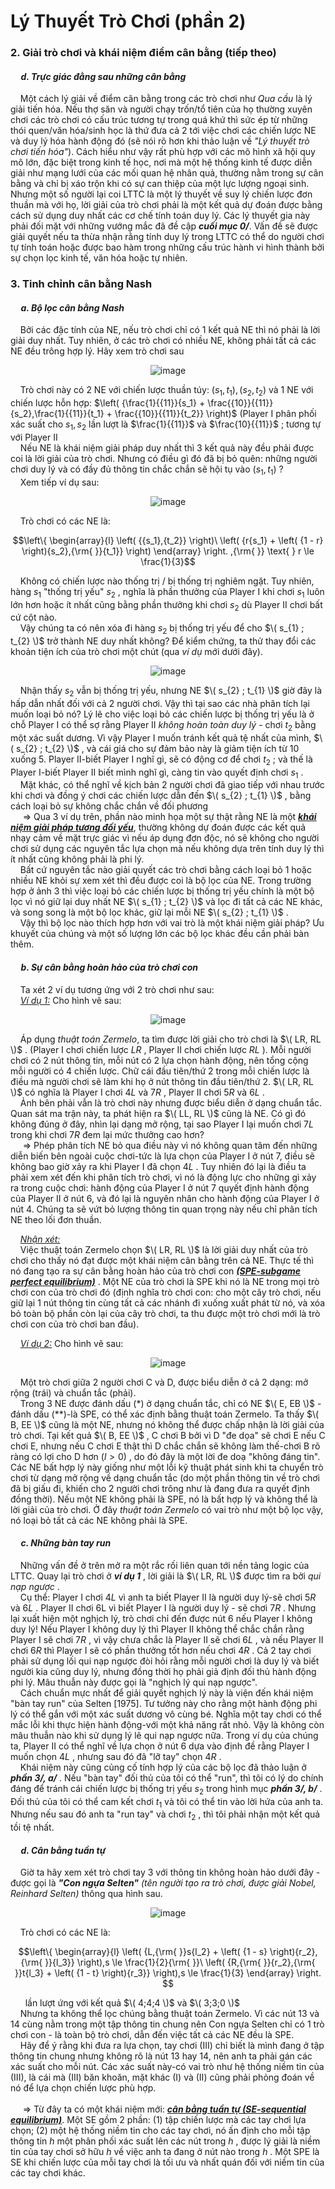# Lý Thuyết Trò Chơi (phần 2) 
### 2. Giải trò chơi và khái niệm điểm cân bằng (tiếp theo) <br>
#### &nbsp;&nbsp;&nbsp;&nbsp; *d. Trực giác đằng sau những cân bằng* <br>
&nbsp;&nbsp;&nbsp;&nbsp;Một cách lý giải về điểm cân bằng trong các trò chơi như *Qua cầu* là lý giải tiến hóa. Nếu thợ săn và người chạy trốn/tổ tiên của họ thường xuyên chơi các trò chơi có cấu trúc tương tự trong quá khứ thì sức ép từ những thói quen/văn hóa/sinh học là thứ đưa cả 2 tới việc chơi các chiến lược NE và duy lý hóa hành động đó (sẽ nói rõ hơn khi thảo luận về *"Lý thuyết trò chơi tiến hóa"*). Cách hiểu như vậy rất phù hợp với các mô hình xã hội quy mô lớn, đặc biệt trong kinh tế học, nơi mà một hệ thống kinh tế được diễn giải như mạng lưới của các mối quan hệ nhân quả, thường nằm trong sự cân bằng và chỉ bị xáo trộn khi có sự can thiệp của một lực lượng ngoại sinh. Nhưng một số người lại coi LTTC là một lý thuyết về suy lý chiến lược đơn thuần mà với họ, lời giải của trò chơi phải là một kết quả dự đoán được bằng cách sử dụng duy nhất các cơ chế tính toán duy lý. Các lý thuyết gia này phải đối mặt với những vướng mắc đã đề cập ***cuối mục 0/***. Vấn đề sẽ được giải quyết nếu ta thừa nhận rằng tính duy lý trong LTTC có thể do người chơi tự tính toán hoặc được bao hàm trong những cấu trúc hành vi hình thành bởi sự chọn lọc kinh tế, văn hóa hoặc tự nhiên. <br>
### 3. Tinh chỉnh cân bằng Nash <br>
#### &nbsp;&nbsp;&nbsp;&nbsp; *a. Bộ lọc cân bằng Nash* <br>
&nbsp;&nbsp;&nbsp;&nbsp;Bởi các đặc tính của NE, nếu trò chơi chỉ có 1 kết quả NE thì nó phải là lời giải duy nhất. Tuy nhiên, ở các trò chơi có nhiều NE, không phải tất cả các NE đều trông hợp lý. Hãy xem trò chơi sau <br>
<div align="center">

![image](https://github.com/MustardLawyer1995/LTTC-LTTCKH/assets/156400720/69634713-e24f-4ee9-8d01-2d2e7dce72a1)
</div>

&nbsp;&nbsp;&nbsp;&nbsp;Trò chơi này có 2 NE với chiến lược thuần túy: $\left( {{s_1},{t_1}} \right),\left( {{s_2},{t_2}} \right)$  và 1 NE với chiến lược hỗn hợp: $\left( {\frac{1}{{11}}{s_1} + \frac{{10}}{{11}}{s_2},\frac{1}{{11}}{t_1} + \frac{{10}}{{11}}{t_2}} \right)$ (Player I phân phối xác suất cho ${s_1},{s_2}$ lần lượt là $\frac{1}{{11}}$ và $\frac{10}{{11}}$ ; tương tự với Player II <br>
&nbsp;&nbsp;&nbsp;&nbsp;Nếu NE là khái niệm giải pháp duy nhất thì 3 kết quả này đều phải được coi là lời giải của trò chơi. Nhưng có điều gì đó đã bị bỏ quên: những người chơi duy lý và có đầy đủ thông tin chắc chắn sẽ hội tụ vào $\left( {{s_1},{t_1}} \right)$   ? <br>
&nbsp;&nbsp;&nbsp;&nbsp;Xem tiếp ví dụ sau:
<div align="center">

![image](https://github.com/MustardLawyer1995/LTTC-LTTCKH/assets/156400720/889e17dd-b9f9-4ecf-a30d-21864ae45095)
</div>

&nbsp;&nbsp;&nbsp;&nbsp;Trò chơi có các NE là: 
```math
\left\{ \begin{array}{l}
\left( {{s_1},{t_2}} \right)\
\left( {r{s_1} + \left( {1 - r} \right){s_2},{\rm{ }}{t_1}} \right)
\end{array} \right.  ,{\rm{      }} \text{      } r \le \frac{1}{3}
```
&nbsp;&nbsp;&nbsp;&nbsp;Không có chiến lược nào thống trị / bị thống trị nghiêm ngặt. Tuy nhiên, hàng $s_1$ "thống trị yếu" $s_2$ , nghĩa là phần thưởng của Player I khi chơi $s_1$ luôn lớn hơn hoặc ít nhất cũng bằng phần thưởng khi chơi $s_2$ dù Player II chơi bất cứ cột nào. <br>
&nbsp;&nbsp;&nbsp;&nbsp;Vậy chúng ta có nên xóa đi hàng $s_2$ bị thống trị yếu để cho $\( s_{1} ; t_{2} \)$ trở thành NE duy nhất không? Để kiểm chứng, ta thử thay đổi các khoản tiện ích của trò chơi một chút (qua *ví dụ* mới dưới đây). <br>
<div align="center">

![image](https://github.com/MustardLawyer1995/LTTC-LTTCKH/assets/156400720/67ffa881-7779-460f-b040-0cc9ace973a6)
</div>

&nbsp;&nbsp;&nbsp;&nbsp;Nhận thấy $s_2$ vẫn bị thống trị yếu, nhưng NE $\( s_{2} ; t_{1} \)$  giờ đây là hấp dẫn nhất đối với cả 2 người chơi. Vậy thì tại sao các nhà phân tích lại muốn loại bỏ nó? Lý lẽ cho việc loại bỏ các chiến lược bị thống trị yếu là ở chỗ Player I có thể sợ rằng Player II *không hoàn toàn duy lý* - chơi $t_2$ bằng một xác suất dương. Vì vậy Player I muốn tránh kết quả tệ nhất của mình, $\( s_{2} ; t_{2} \)$ , và cái giá cho sự đảm bảo này là giảm tiện ích từ 10 xuống 5. Player II-biết Player I nghĩ gì, sẽ có động cơ để chơi $t_2$ ; và thế là Player I-biết Player II biết mình nghĩ gì, càng tin vào quyết định chơi $s_1$ . <br>
&nbsp;&nbsp;&nbsp;&nbsp;Mặt khác, có thể nghĩ về kịch bản 2 người chơi đã giao tiếp với nhau trước khi chơi và đồng ý chơi các chiến lược dẫn đến $\( s_{2} ; t_{1} \)$ , bằng cách loại bỏ sự không chắc chắn về đối phương <br>
&nbsp;&nbsp;&nbsp;&nbsp; $\Longrightarrow$ Qua 3 ví dụ trên, phần nào minh họa một sự thật rằng NE là một ***<ins>khái niệm giải pháp tương đối yếu</ins>***, thường không dự đoán được các kết quả nhạy cảm về mặt trực giác vì nếu áp dụng đơn độc, nó sẽ không cho người chơi sử dụng các nguyên tắc lựa chọn mà nếu không dựa trên tính duy lý thì ít nhất cũng không phải là phi lý. <br>
&nbsp;&nbsp;&nbsp;&nbsp;Bất cứ nguyên tắc nào giải quyết các trò chơi bằng cách loại bỏ 1 hoặc nhiều NE khỏi sự xem xét thì đều được coi là bộ lọc của NE. Trong trường hợp ở ảnh 3 thì việc loại bỏ các chiến lược bị thống trị yếu chính là một bộ lọc vì nó giữ lại duy nhất NE $\( s_{1} ; t_{2} \)$  và lọc đi tất cả các NE khác, và song song là một bộ lọc khác, giữ lại mỗi NE $\( s_{2} ; t_{1} \)$ . <br>
&nbsp;&nbsp;&nbsp;&nbsp;Vậy thì bộ lọc nào thích hợp hơn với vai trò là một khái niệm giải pháp? Ưu khuyết của chúng và một số lượng lớn các bộ lọc khác đều cần phải bàn thêm. <br>
#### &nbsp;&nbsp;&nbsp;&nbsp; *b. Sự cân bằng hoàn hảo của trò chơi con* <br>
&nbsp;&nbsp;&nbsp;&nbsp;Ta xét 2 ví dụ tương ứng với 2 trò chơi như sau: <br>
&nbsp;&nbsp;&nbsp;&nbsp;*<ins>Ví dụ 1:</ins>* Cho hình vẽ sau: <br>
<div align="center">

![image](https://github.com/MustardLawyer1995/LTTC-LTTCKH/assets/156400720/ad99b231-ad32-422e-ac04-b8fd42bfe1fe)
</div>

&nbsp;&nbsp;&nbsp;&nbsp;Áp dụng *thuật toán Zermelo*, ta tìm được lời giải cho trò chơi là $\( LR, RL \)$ . (Player I chơi chiến lược $LR$ , Player II chơi chiến lược $RL$ ). Mỗi người chơi có 2 nút thông tin, mỗi nút có 2 lựa chọn hành động, nên tổng cộng mỗi người có 4 chiến lược. Chữ cái đầu tiên/thứ 2 trong mỗi chiến lược là điều mà người chơi sẽ làm khi họ ở nút thông tin đầu tiên/thứ 2. $\( LR, RL \)$ có nghĩa là Player I chơi $4L$ và $7R$ , Player II chơi $5R$ và $6L$ . <br>
&nbsp;&nbsp;&nbsp;&nbsp;Ảnh bên phải vẫn là trò chơi này nhưng được biểu diễn ở dạng chuẩn tắc. Quan sát ma trận này, ta phát hiện ra $\( LL, RL \)$ cũng là NE. Có gì đó không đúng ở đây, nhìn lại dạng mở rộng, tại sao Player I lại muốn chơi $7L$ trong khi chơi $7R$ đem lại mức thưởng cao hơn? <br>
&nbsp;&nbsp;&nbsp;&nbsp; $\Longrightarrow$ Phép phân tích NE bỏ qua điều này vì nó không quan tâm đến những diễn biến bên ngoài cuộc chơi-tức là lựa chọn của Player I ở nút 7, điều sẽ không bao giờ xảy ra khi Player I đã chọn $4L$ . Tuy nhiên đó lại là điều ta phải xem xét đến khi phân tích trò chơi, vì nó là động lực cho những gì xảy ra trong cuộc chơi: hành động của Player I ở nút 7 quyết định hành động của Player II ở nút 6, và đó lại là nguyên nhân cho hành động của Player I ở nút 4. Chúng ta sẽ vứt bỏ lượng thông tin quan trọng này nếu chỉ phân tích NE theo lối đơn thuần. <br>

&nbsp;&nbsp;&nbsp;&nbsp;*<ins>Nhận xét:</ins>* <br>
&nbsp;&nbsp;&nbsp;&nbsp;Việc thuật toán Zermelo chọn $\( LR, RL \)$ là lời giải duy nhất của trò chơi cho thấy nó đạt được một khái niệm cân bằng trên cả NE. Thực tế thì nó đang tạo ra sự cân bằng hoàn hảo của trò chơi con ***<ins>(SPE-subgame perfect equilibrium)</ins>*** . Một NE của trò chơi là SPE khi nó là NE trong mọi trò chơi con của trò chơi đó (định nghĩa trò chơi con: cho một cây trò chơi, nếu giữ lại 1 nút thông tin cùng tất cả các nhánh đi xuống xuất phát từ nó, và xóa bỏ toàn bộ phần còn lại của cây trò chơi, ta thu được một trò chơi mới là trò chơi con của trò chơi ban đầu). <br>

&nbsp;&nbsp;&nbsp;&nbsp;*<ins>Ví dụ 2:</ins>* Cho hình vẽ sau: <br>
<div align="center">

![image](https://github.com/MustardLawyer1995/LTTC-LTTCKH/assets/156400720/f29f9a1e-a30c-4dca-a49c-7cf11b19dbde)
</div>

&nbsp;&nbsp;&nbsp;&nbsp;Một trò chơi giữa 2 người chơi C và D, được biểu diễn ở cả 2 dạng: mở rộng (trái) và chuẩn tắc (phải). <br>
&nbsp;&nbsp;&nbsp;&nbsp;Trong 3 NE được đánh dấu (*) ở dạng chuẩn tắc, chỉ có NE $\( E, EB \)$ - đánh dấu (**)-là SPE, có thể xác định bằng thuật toán Zermelo. Ta thấy $\( B, EE \)$ cũng là một NE, nhưng nó không thể được chấp nhận là lời giải của trò chơi. Tại kết quả $\( B, EE \)$ , C chơi B bởi vì D "đe dọa" sẽ chơi E nếu C chơi E, nhưng nếu C chơi E thật thì D chắc chắn sẽ không làm thế-chơi B rõ ràng có lợi cho D hơn $\left( {l > 0} \right)$ , do đó đây là một lời đe doạ "không đáng tin". Các NE bất hợp lý này giống như một lỗi kỹ thuật phát sinh khi ta chuyển trò chơi từ dạng mở rộng về dạng chuẩn tắc (do một phần thông tin về trò chơi đã bị giấu đi, khiến cho 2 người chơi trông như là đang đưa ra quyết định đồng thời). Nếu một NE không phải là SPE, nó là bất hợp lý và không thể là lời giải của trò chơi. Ở đây *thuật toán Zermelo* có vai trò như một bộ lọc vậy, nó loại bỏ tất cả các NE không phải là SPE. <br>
#### &nbsp;&nbsp;&nbsp;&nbsp; *c. Những bàn tay run* <br>
&nbsp;&nbsp;&nbsp;&nbsp;Những vấn đề ở trên mở ra một rắc rối liên quan tới nền tảng logic của LTTC. Quay lại trò chơi ở ***ví dụ 1*** , lời giải là $\( LR, RL \)$ được tìm ra bởi *qui nạp ngược* . <br>
&nbsp;&nbsp;&nbsp;&nbsp;Cụ thể: Player I chơi $4L$ vì anh ta biết Player II là người duy lý-sẽ chơi $5R$ và $6L$ . Player II chơi 6L vì biết Player I là người duy lý - sẽ chơi $7R$ . Nhưng lại xuất hiện một nghịch lý, trò chơi chỉ đến được nút 6 nếu Player I không duy lý! Nếu Player I không duy lý thì Player II không thể chắc chắn rằng Player I sẽ chơi $7R$ , vì vậy chưa chắc là Player II sẽ chơi $6L$ , và nếu Player II chơi $6R$ thì Player I sẽ có phần thưởng tốt hơn nếu chơi $4R$ . Cả 2 tay chơi phải sử dụng lối qui nạp ngược đòi hỏi rằng mỗi người chơi là duy lý và biết người kia cũng duy lý, nhưng đồng thời họ phải giả định đối thủ hành động phi lý. Mâu thuẫn này được gọi là "nghịch lý qui nạp ngược". <br>
&nbsp;&nbsp;&nbsp;&nbsp;Cách chuẩn mực nhất để giải quyết nghịch lý này là viện đến khái niệm "bàn tay run" của Selten [1975]. Tư tưởng này cho rằng một hành động phi lý có thể gắn với một xác suất dương vô cùng bé. Nghĩa một tay chơi có thể mắc lỗi khi thực hiện hành động-với một khả năng rất nhỏ. Vậy là không còn mâu thuẫn nào khi sử dụng lý lẽ qui nạp ngược nữa. Trong ví dụ của chúng ta, Player II có thể nghĩ về lựa chọn ở nút 6 dựa vào định đề rằng Player I muốn chọn $4L$ , nhưng sau đó đã "lỡ tay" chọn $4R$ . <br>
&nbsp;&nbsp;&nbsp;&nbsp;Khái niệm này cũng củng cố tính hợp lý của các bộ lọc đã thảo luận ở ***phần 3/, a/*** . Nếu "bàn tay" đối thủ của tôi có thể "run", thì tôi có lý do chính đáng để tránh cái chiến lược bị thống trị yếu $s_2$ trong hình mục ***phần 3/, b/*** . Đối thủ của tôi có thể cam kết chơi $t_1$ và tôi có thể tin vào lời hứa của anh ta. Nhưng nếu sau đó anh ta "run tay" và chơi $t_2$ , thì tôi phải nhận một kết quả tồi tệ nhất. <br>
#### &nbsp;&nbsp;&nbsp;&nbsp; *d. Cân bằng tuần tự* <br>
&nbsp;&nbsp;&nbsp;&nbsp;Giờ ta hãy xem xét trò chơi tay 3 với thông tin không hoàn hảo dưới đây - được gọi là ***"Con ngựa Selten"*** *(tên người tạo ra trò chơi, được giải Nobel, Reinhard Selten)* thông qua hình sau. <br>
<div align="center">

![image](https://github.com/MustardLawyer1995/LTTC-LTTCKH/assets/156400720/7702ea00-3a1f-4f23-b8e5-be0b8befec8a)
</div>
&nbsp;&nbsp;&nbsp;&nbsp;Trò chơi có các NE là: <br>

```math
\left\{ \begin{array}{l}
\left( {L,{\rm{ }}s{l_2} + \left( {1 - s} \right){r_2},{\rm{ }}{l_3}} \right),s \le \frac{1}{2}{\rm{ }}\
\left( {R,{\rm{ }}{r_2},{\rm{ }}t{l_3} + \left( {1 - t} \right){r_3}} \right),s \le \frac{1}{3}
\end{array} \right. 
```
&nbsp;&nbsp;&nbsp;&nbsp;&nbsp;&nbsp;lần lượt ứng với kết quả $\( 4;4;4 \)$ và $\( 3;3;0 \)$ <br>
&nbsp;&nbsp;&nbsp;&nbsp;Nhưng ta không thể lọc chúng bằng thuật toán Zermelo. Vì các nút 13 và 14 cùng nằm trong một tập thông tin chung nên Con ngựa Selten chỉ có 1 trò chơi con - là toàn bộ trò chơi, dẫn đến việc tất cả các NE đều là SPE. <br>
&nbsp;&nbsp;&nbsp;&nbsp;Hãy để ý rằng khi đưa ra lựa chọn, tay chơi (III) chỉ biết là mình đang ở tập thông tin chung nhưng không rõ là nút 13 hay 14, nên anh ta phải gán các xác suất cho mỗi nút. Các xác suất này-có vai trò như hệ thống niềm tin của (III), là cái mà (III) băn khoăn, mặt khác (I) và (II) cũng phải phỏng đoán về nó để lựa chọn chiến lược phù hợp. <br> <br>
&nbsp;&nbsp;&nbsp;&nbsp; $\Longrightarrow$ Từ đây ta có một khái niệm mới: ***<ins>cân bằng tuần tự (SE-sequential equilibrium)</ins>***. Một SE gồm 2 phần: (1) tập chiến lược mà các tay chơi lựa chọn; (2) một hệ thống niềm tin cho các tay chơi, nó ấn định cho mỗi tập thông tin $h$ một phân phối xác suất lên các nút trong $h$ , được lý giải là niềm tin của tay chơi sở hữu $h$ về việc anh ta đang ở nút nào trong $h$ . Một SPE là SE khi chiến lược của mỗi tay chơi là tối ưu và nhất quán đối với niềm tin của các tay chơi khác. <br>


















